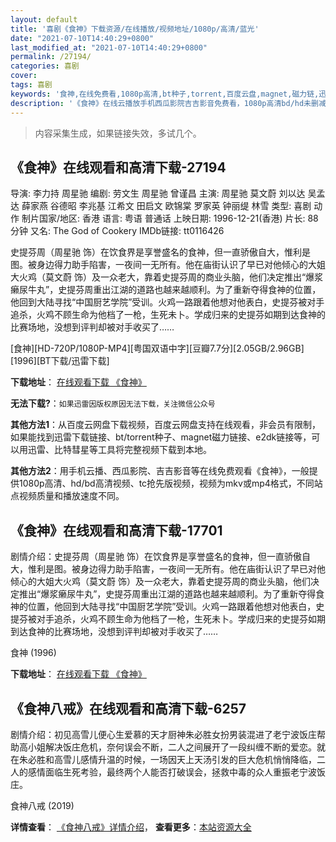 ```yaml
---
layout: default
title: '喜剧《食神》下载资源/在线播放/视频地址/1080p/高清/蓝光'
date: "2021-07-10T14:40:29+0800"
last_modified_at: "2021-07-10T14:40:29+0800"
permalink: /27194/
categories: 喜剧
cover:
tags: 喜剧
keywords: '食神,在线免费看,1080p高清,bt种子,torrent,百度云盘,magnet,磁力链,迅雷下载资源'
description: '《食神》在线云播放手机西瓜影院吉吉影音免费看，1080p高清bd/hd未删减完整版和tc抢先枪版，mkv/mp4格式，附带bt/torrent种子、magnet/磁力链、百度云盘、网盘资源迅雷下载链接'
---
```


>内容采集生成，如果链接失效，多试几个。


## 《食神》在线观看和高清下载-27194

导演: 李力持 周星驰 编剧: 劳文生 周星驰 曾谨昌 主演: 周星驰 莫文蔚 刘以达 吴孟达 薛家燕 谷德昭 李兆基 江希文 田启文 欧锦棠 罗家英 钟丽缇 林雪 类型: 喜剧 动作 制片国家/地区: 香港 语言: 粤语 普通话 上映日期: 1996-12-21(香港) 片长: 88分钟 又名: The God of Cookery IMDb链接: tt0116426

史提芬周（周星驰 饰）在饮食界是享誉盛名的食神，但一直骄傲自大，惟利是图。被身边得力助手陷害，一夜间一无所有。他在庙街认识了早已对他倾心的大姐大火鸡（莫文蔚 饰）及一众老大，靠着史提芬周的商业头脑，他们决定推出“爆浆癞尿牛丸”，史提芬周重出江湖的道路也越来越顺利。为了重新夺得食神的位置，他回到大陆寻找“中国厨艺学院”受训。火鸡一路跟着他想对他表白，史提芬被对手追杀，火鸡不顾生命为他档了一枪，生死未卜。学成归来的史提芬如期到达食神的比赛场地，没想到评判却被对手收买了……


[食神][HD-720P/1080P-MP4][粤国双语中字][豆瓣7.7分][2.05GB/2.96GB][1996][BT下载/迅雷下载]

**下载地址**： [在线观看下载 《食神》](https://www.btdx8.com/torrent/god_of_cookery_1996.html) 


**无法下载?**：`如果迅雷因版权原因无法下载，关注微信公众号 `

**其他方法1**：从百度云网盘下载视频，百度云网盘支持在线观看，非会员有限制，如果能找到迅雷下载链接、bt/torrent种子、magnet磁力链接、e2dk链接等，可以用迅雷、比特彗星等工具将完整视频下载到本地。

**其他方法2**：用手机云播、西瓜影院、吉吉影音等在线免费观看《食神》，一般提供1080p高清、hd/bd高清视频、tc抢先版视频，视频为mkv或mp4格式，不同站点视频质量和播放速度不同。


## 《食神》在线观看和高清下载-17701

剧情介绍：史提芬周（周星驰 饰）在饮食界是享誉盛名的食神，但一直骄傲自大，惟利是图。被身边得力助手陷害，一夜间一无所有。他在庙街认识了早已对他倾心的大姐大火鸡（莫文蔚 饰）及一众老大，靠着史提芬周的商业头脑，他们决定推出“爆浆癞尿牛丸”，史提芬周重出江湖的道路也越来越顺利。为了重新夺得食神的位置，他回到大陆寻找“中国厨艺学院”受训。火鸡一路跟着他想对他表白，史提芬被对手追杀，火鸡不顾生命为他档了一枪，生死未卜。学成归来的史提芬如期到达食神的比赛场地，没想到评判却被对手收买了……


食神 (1996)

**下载地址**： [在线观看下载 《食神》](https://www.btbtdy.me/btdy/dy3461.html) 


## 《食神八戒》在线观看和高清下载-6257

剧情介绍：初见高雪儿便心生爱慕的天才厨神朱必胜女扮男装混进了老宁波饭庄帮助高小姐解决饭庄危机，奈何误会不断，二人之间展开了一段纠缠不断的爱恋。就在朱必胜和高雪儿感情升温的时候，一场因天上天汤引发的巨大危机悄悄降临，二人的感情面临生死考验，最终两个人能否打破误会，拯救中毒的众人重振老宁波饭庄。


食神八戒 (2019)

**详情查看**： [《食神八戒》详情介绍](/movie/6257/)， **查看更多**：[本站资源大全](/movie/t/all/)

